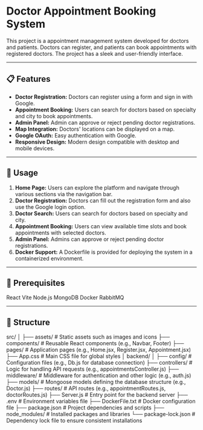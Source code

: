 
# Doctor Appointment Booking System

This project is a appointment management system developed for doctors and patients. Doctors can register, and patients can book appointments with registered doctors. The project has a sleek and user-friendly interface.

---

## 📋 Features

- **Doctor Registration:** Doctors can register using a form and sign in with Google.
- **Appointment Booking:** Users can search for doctors based on specialty and city to book appointments.
- **Admin Panel:** Admin can approve or reject pending doctor registrations.
- **Map Integration:** Doctors' locations can be displayed on a map.
- **Google OAuth:** Easy authentication with Google.
- **Responsive Design:** Modern design compatible with desktop and mobile devices.

---



## 🚀 Usage

1. **Home Page:** Users can explore the platform and navigate through various sections via the navigation bar.
2. **Doctor Registration:** Doctors can fill out the registration form and also use the Google login option.
3. **Doctor Search:** Users can search for doctors based on specialty and city.
4. **Appointment Booking:** Users can view available time slots and book appointments with selected doctors.
5. **Admin Panel:** Admins can approve or reject pending doctor registrations.
6. **Docker Support:** A Dockerfile is provided for deploying the system in a containerized environment.

---
## 🚀 Prerequisites

React
Vite
Node.js
MongoDB
Docker
RabbitMQ

---

## 🚀 Structure

src/
│
├── assets/              # Static assets such as images and icons
├── components/          # Reusable React components (e.g., Navbar, Footer)
├── pages/               # Application pages (e.g., Home.jsx, Register.jsx, Appointment.jsx)
├── App.css              # Main CSS file for global styles
│
backend/
│
├── config/              # Configuration files (e.g., Db.js for database connection)
├── controllers/         # Logic for handling API requests (e.g., appointmentsController.js)
├── middleware/          # Middleware for authentication and other logic (e.g., auth.js)
├── models/              # Mongoose models defining the database structure (e.g., Doctor.js)
├── routes/              # API routes (e.g., appointmentRoutes.js, doctorRoutes.js)
├── Server.js            # Entry point for the backend server
├── .env                 # Environment variables file
├── DockerFile.txt       # Docker configuration file
├── package.json         # Project dependencies and scripts
├── node_modules/        # Installed packages and libraries
└── package-lock.json    # Dependency lock file to ensure consistent installations




